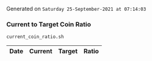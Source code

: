 Generated on `Saturday 25-September-2021 at 07:14:03`

### Current to Target Coin Ratio
`current_coin_ratio.sh`

Date|Current|Target|Ratio
---|---|---|---
